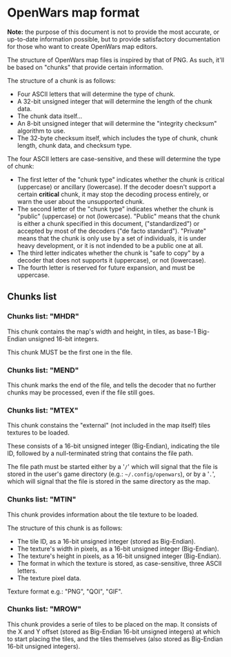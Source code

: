 # OpenWars map format

**Note:** the purpose of this document is not to provide the most accurate, or
up-to-date information possible, but to provide satisfactory documentation for
those who want to create OpenWars map editors.

The structure of OpenWars map files is inspired by that of PNG. As such, it'll
be based on "chunks" that provide certain information.

The structure of a chunk is as follows:

- Four ASCII letters that will determine the type of chunk.
- A 32-bit unsigned integer that will determine the length of the chunk data.
- The chunk data itself...
- An 8-bit unsigned integer that will determine the "integrity checksum"
  algorithm to use.
- The 32-byte checksum itself, which includes the type of chunk, chunk length,
  chunk data, and checksum type.

The four ASCII letters are case-sensitive, and these will determine the type
of chunk:

* The first letter of the "chunk type" indicates whether the chunk is critical
  (uppercase) or ancillary (lowercase).
  If the decoder doesn't support a certain **critical** chunk, it may stop the
  decoding process entirely, or warn the user about the unsupported chunk.
* The second letter of the "chunk type" indicates whether the chunk is "public"
  (uppercase) or not (lowercase).
  "Public" means that the chunk is either a chunk specified in this document,
  ("standardized") or accepted by most of the decoders ("de facto standard").
  "Private" means that the chunk is only use by a set of individuals, it is
  under heavy development, or it is not indended to be a public one at all.
* The third letter indicates whether the chunk is "safe to copy" by a decoder
  that does not supports it (uppercase), or not (lowercase).
* The fourth letter is reserved for future expansion, and must be uppercase.

## Chunks list

### Chunks list: "MHDR"

This chunk contains the map's width and height, in tiles, as base-1 Big-Endian
unsigned 16-bit integers.

This chunk MUST be the first one in the file.

### Chunks list: "MEND"

This chunk marks the end of the file, and tells the decoder that no further
chunks may be processed, even if the file still goes.

### Chunks list: "MTEX"

This chunk constains the "external" (not included in the map itself) tiles
textures to be loaded.

These consists of a 16-bit unsigned integer (Big-Endian), indicating the tile
ID, followed by a null-terminated string that contains the file path.

The file path must be started either by a '`/`' which will signal that the file
is stored in the user's game directory (e.g.: `~/.config/openwars`), or by a
'`.`', which will signal that the file is stored in the same directory as the
map.

### Chunks list: "MTIN"

This chunk provides information about the tile texture to be loaded.

The structure of this chunk is as follows:

- The tile ID, as a 16-bit unsigned integer (stored as Big-Endian).
- The texture's width in pixels, as a 16-bit unsigned integer (Big-Endian).
- The texture's height in pixels, as a 16-bit unsigned integer (Big-Endian).
- The format in which the texture is stored, as case-sensitive, three ASCII
  letters.
- The texture pixel data.

Texture format e.g.: "PNG", "QOI", "GIF".

### Chunks list: "MROW"

This chunk provides a serie of tiles to be placed on the map.
It consists of the X and Y offset (stored as Big-Endian 16-bit unsigned
integers) at which to start placing the tiles, and the tiles themselves
(also stored as Big-Endian 16-bit unsigned integers).
